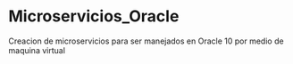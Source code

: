 # Microservicios_Oracle
Creacion de microservicios para ser manejados en Oracle 10 por medio de maquina virtual
